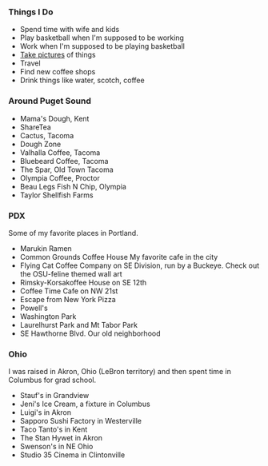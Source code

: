 ### Things I Do

- Spend time with wife and kids
- Play basketball when I'm supposed to be working
- Work when I'm supposed to be playing basketball
- [Take pictures](https://www.flickr.com/photos/chiupdx/sets) of things
- Travel
- Find new coffee shops
- Drink things like water, scotch, coffee

### Around Puget Sound

- Mama's Dough, Kent
- ShareTea
- Cactus, Tacoma
- Dough Zone
- Valhalla Coffee, Tacoma
- Bluebeard Coffee, Tacoma
- The Spar, Old Town Tacoma
- Olympia Coffee, Proctor
- Beau Legs Fish N Chip, Olympia
- Taylor Shellfish Farms

### PDX

Some of my favorite places in Portland.

- Marukin Ramen
- Common Grounds Coffee House My favorite cafe in the city
- Flying Cat Coffee Company on SE Division, run by a Buckeye. Check out the OSU-feline themed wall art
- Rimsky-Korsakoffee House on SE 12th
- Coffee Time Cafe on NW 21st
- Escape from New York Pizza
- Powell's
- Washington Park
- Laurelhurst Park and Mt Tabor Park
- SE Hawthorne Blvd. Our old neighborhood

### Ohio

I was raised in Akron, Ohio (LeBron territory) and then spent time in Columbus for grad school.

- Stauf's in Grandview
- Jeni's Ice Cream, a fixture in Columbus
- Luigi's in Akron
- Sapporo Sushi Factory in Westerville
- Taco Tanto's in Kent
- The Stan Hywet in Akron
- Swenson's in NE Ohio
- Studio 35 Cinema in Clintonville
